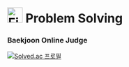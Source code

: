 # <img src="https://raw.githubusercontent.com/Tarikul-Islam-Anik/Animated-Fluent-Emojis/master/Emojis/Travel%20and%20places/Fire.png" alt="Fire" width="35" height="35" /> Problem Solving

### Baekjoon Online Judge
[![Solved.ac 프로필](https://mazassumnida.wtf/api/v2/generate_badge?boj=azureblue)](https://solved.ac/azureblue)

